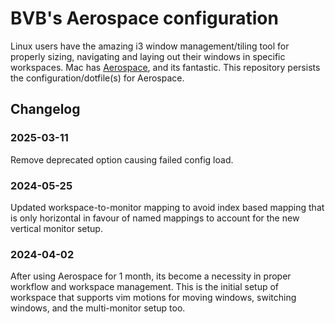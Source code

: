 # BVB's Aerospace configuration

Linux users have the amazing i3 window management/tiling tool for properly sizing, navigating and laying out their windows in specific workspaces. Mac has [Aerospace](https://github.com/nikitabobko/AeroSpace), and its fantastic. This repository persists the configuration/dotfile(s) for Aerospace.

## Changelog

### 2025-03-11
Remove deprecated option causing failed config load.

### 2024-05-25
Updated workspace-to-monitor mapping to avoid index based mapping that is only horizontal in favour of named mappings to account for the new vertical monitor setup.

### 2024-04-02
After using Aerospace for 1 month, its become a necessity in proper workflow and workspace management. This is the initial setup of workspace that supports vim motions for moving windows, switching windows, and the multi-monitor setup too.
